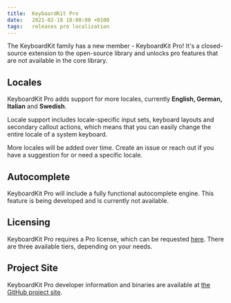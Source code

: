 ```yaml
---
title:  KeyboardKit Pro
date:   2021-02-18 18:00:00 +0100
tags:   releases pro localization
---
```


The KeyboardKit family has a new member - KeyboardKit Pro! It's a closed-source extension to the open-source library and unlocks pro features that are not available in the core library.


## Locales 

KeyboardKit Pro adds support for more locales, currently **English, German, Italian** and **Swedish**. 

Locale support includes locale-specific input sets, keyboard layouts and secondary callout actions, which means that you can easily change the entire locale of a system keyboard. 

More locales will be added over time. Create an issue or reach out if you have a suggestion for or need a specific locale.


## Autocomplete

KeyboardKit Pro will include a fully functional autocomplete engine. This feature is being developed and is currently not available.


## Licensing

KeyboardKit Pro requires a Pro license, which can be requested [here](/pro). There are three available tiers, depending on your needs.


## Project Site

KeyboardKit Pro developer information and binaries are available at [the GitHub project site]({{site.github_url_pro}}).